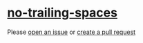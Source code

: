 [no-trailing-spaces](https://eslint.org/docs/rules/no-trailing-spaces)
======================================================================
Please [open an issue](https://github.com/professional-js/eslint-config/issues/new)
or [create a pull request](https://github.com/professional-js/eslint-config/edit/main/src/rules-configurations/eslint/no-trailing-spaces.md)
